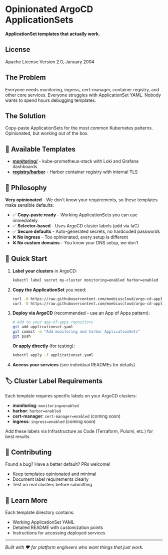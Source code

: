 # Opinionated ArgoCD ApplicationSets

**ApplicationSet templates that actually work.**

## License
Apache License
Version 2.0, January 2004

## The Problem

Everyone needs monitoring, ingress, cert-manager, container registry, and other core services. Everyone struggles with ApplicationSet YAML. Nobody wants to spend hours debugging templates.

## The Solution

Copy-paste ApplicationSets for the most common Kubernetes patterns. Opinionated, but working out of the box.

## 📁 Available Templates

- **[monitoring/](monitoring/)** - kube-prometheus-stack with Loki and Grafana dashboards
- **[registry/harbor](registry/harbor)** - Harbor container registry with internal TLS


## 🎯 Philosophy

**Very opinionated** - We don't know your requirements, so these templates make sensible defaults:

- ✅ **Copy-paste ready** - Working ApplicationSets you can use immediately
- ✅ **Selector-based** - Uses ArgoCD cluster labels (add via IaC)
- ✅ **Secure defaults** - Auto-generated secrets, no hardcoded passwords
- ❌ **No ingress** - Too opinionated, every setup is different
- ❌ **No custom domains** - You know your DNS setup, we don't

## 🚀 Quick Start

1. **Label your clusters** in ArgoCD:
   ```bash
   kubectl label secret my-cluster monitoring=enabled harbor=enabled
   ```

2. **Copy the ApplicationSet** you need:
   ```bash
   curl -O https://raw.githubusercontent.com/moebiuscloud/argo-cd-applicationsets/main/monitoring/kube-prometheus-stack-with-loki/basic/applicationset.yaml
   curl -O https://raw.githubusercontent.com/moebiuscloud/argo-cd-applicationsets/main/registry/harbor/basic/applicationset.yaml
   ```

3. **Deploy via ArgoCD** (recommended - use an App of Apps pattern):
   ```bash
   # Add to your app-of-apps repository
   git add applicationset.yaml
   git commit -m "Add monitoring and harbor ApplicationSets"
   git push
   ```

   **Or apply directly** (for testing):
   ```bash
   kubectl apply -f applicationset.yaml
   ```

4. **Access your services** (see individual READMEs for details)

## 🏷️ Cluster Label Requirements

Each template requires specific labels on your ArgoCD clusters:

- **monitoring**: `monitoring=enabled`
- **harbor**: `harbor=enabled`
- **cert-manager**: `cert-manager=enabled` (coming soon)
- **ingress**: `ingress=enabled` (coming soon)

Add these labels via Infrastructure as Code (Terraform, Pulumi, etc.) for best results.

## 🤝 Contributing

Found a bug? Have a better default? PRs welcome!

- Keep templates opinionated and minimal
- Document label requirements clearly  
- Test on real clusters before submitting

## 📖 Learn More

Each template directory contains:
- Working ApplicationSet YAML
- Detailed README with customization points
- Instructions for accessing deployed services

---

*Built with ❤️ for platform engineers who want things that just work.*